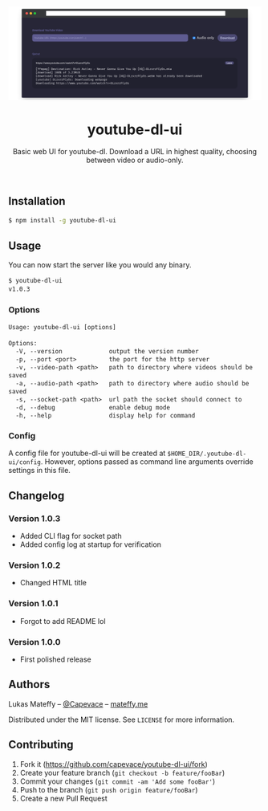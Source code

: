 <div align="center">
	<a href="https://mateffy.me/youtube-dl-ui">
		<img src="resources/screenshot.png">
	</a>
	<h1>youtube-dl-ui</h1>
	<p>
		Basic web UI for youtube-dl. Download a URL in highest quality, choosing between video or audio-only.
	</p>
</div>

<br>

## Installation
```sh
$ npm install -g youtube-dl-ui
```

## Usage
You can now start the server like you would any binary.
```sh
$ youtube-dl-ui
v1.0.3
```

### Options
```
Usage: youtube-dl-ui [options]

Options:
  -V, --version             output the version number
  -p, --port <port>         the port for the http server
  -v, --video-path <path>   path to directory where videos should be saved
  -a, --audio-path <path>   path to directory where audio should be saved
  -s, --socket-path <path>  url path the socket should connect to
  -d, --debug               enable debug mode
  -h, --help                display help for command
```

### Config
A config file for youtube-dl-ui will be created at `$HOME_DIR/.youtube-dl-ui/config`. However, options passed as command line arguments override settings in this file.

## Changelog
### Version 1.0.3
- Added CLI flag for socket path
- Added config log at startup for verification

### Version 1.0.2
- Changed HTML title

### Version 1.0.1
- Forgot to add README lol

### Version 1.0.0
- First polished release

## Authors
Lukas Mateffy – [@Capevace](https://twitter.com/capevace) – [mateffy.me](https://mateffy.me)

Distributed under the MIT license. See `LICENSE` for more information.

## Contributing
1. Fork it (<https://github.com/capevace/youtube-dl-ui/fork>)
2. Create your feature branch (`git checkout -b feature/fooBar`)
3. Commit your changes (`git commit -am 'Add some fooBar'`)
4. Push to the branch (`git push origin feature/fooBar`)
5. Create a new Pull Request
